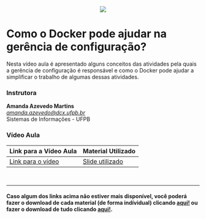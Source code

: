 <p align="center">
  <img src="https://github.com/a4s-ufpb/Designs/blob/master/logo_slogan.png" />
</p>

# Como o Docker pode ajudar na gerência de configuração?

Nesta vídeo aula é apresentado alguns conceitos das atividades pela quais a gerência de configuração é responsável e como o Docker pode ajudar a simplificar o trabalho de algumas dessas atividades.

### Instrutora
**Amanda Azevedo Martins** </br>
*amanda.azevedo@dcx.ufpb.br* </br>
Sistemas de Informações - UFPB 

### Vídeo Aula

| Link para a Vídeo Aula | Material Utilizado |
| -- | -- |
| [Link para o vídeo](https://www.youtube.com/watch?v=YUkHEoL7Wcw) | [Slide utilizado ](https://docs.google.com/presentation/d/1piRUhW5MkTrE2UUgr4XJrhSUvRbGlomjmv3kba3Mf6g/edit?usp=sharing) 

</br>

--- 
#### Caso algum dos links acima não estiver mais disponível, você poderá fazer o download de cada material (de forma indívidual) clicando [aqui!](https://github.com/a4s-ufpb/Acoes-Formacao-Como-o-Docker-pode-ajudar-na-gerencia-de-configuracao) ou fazer o download de tudo clicando [aqui!](https://drive.google.com/file/d/1xkU2412pPTx6lEsviM7tOvPbdlskXM0Z/view?usp=sharing).


